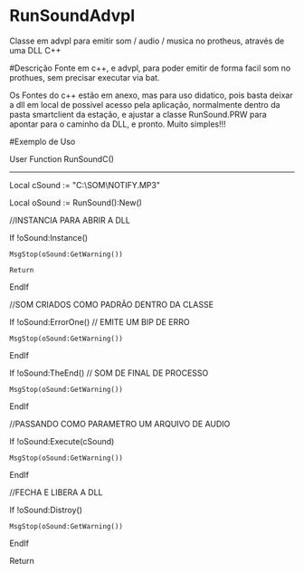 # RunSoundAdvpl
Classe em advpl para emitir som / audio / musica no protheus, através de uma DLL C++


#Descrição
Fonte em c++, e advpl, para poder emitir de forma facil som no prothues,
sem precisar executar via bat.

Os Fontes do c++ estão em anexo, mas para uso didatico, pois basta deixar a dll
em local de possivel acesso pela aplicação, normalmente dentro da pasta smartclient
da estação, e ajustar a classe RunSound.PRW para apontar para o caminho da DLL, e pronto.
Muito simples!!!


#Exemplo de Uso

User Function RunSoundC()
*************************
Local cSound	   := "C:\SOM\NOTIFY.MP3"

Local oSound       := RunSound():New()


//INSTANCIA PARA ABRIR A DLL

If !oSound:Instance()

    MsgStop(oSound:GetWarning())
	
    Return	
	
EndIf

//SOM CRIADOS COMO PADRÃO DENTRO DA CLASSE

If !oSound:ErrorOne() // EMITE UM BIP DE ERRO  

	MsgStop(oSound:GetWarning())

EndIf

If !oSound:TheEnd()  // SOM DE FINAL DE PROCESSO
  	
	MsgStop(oSound:GetWarning())

EndIf

//PASSANDO COMO PARAMETRO UM ARQUIVO DE AUDIO

If !oSound:Execute(cSound) 	

	MsgStop(oSound:GetWarning())

EndIf

//FECHA E LIBERA A DLL

If !oSound:Distroy()

	MsgStop(oSound:GetWarning())

EndIf

Return
